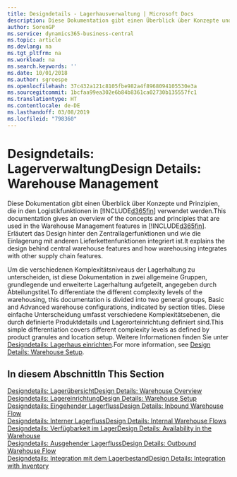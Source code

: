 ```yaml
---
title: Designdetails - Lagerhausverwaltung | Microsoft Docs
description: Diese Dokumentation gibt einen Überblick über Konzepte und Prinzipien, die in den Logistikfunktionen in  Business Central.
author: SorenGP
ms.service: dynamics365-business-central
ms.topic: article
ms.devlang: na
ms.tgt_pltfrm: na
ms.workload: na
ms.search.keywords: ''
ms.date: 10/01/2018
ms.author: sgroespe
ms.openlocfilehash: 37c432a121c8105fbe982a4f8968094105530e3a
ms.sourcegitcommit: 1bcfaa99ea302e6b84b8361ca02730b135557fc1
ms.translationtype: HT
ms.contentlocale: de-DE
ms.lasthandoff: 03/08/2019
ms.locfileid: "798360"
---
```

# <a name="design-details-warehouse-management"></a><span data-ttu-id="58e75-103">Designdetails: Lagerverwaltung</span><span class="sxs-lookup"><span data-stu-id="58e75-103">Design Details: Warehouse Management</span></span>
<span data-ttu-id="58e75-104">Diese Dokumentation gibt einen Überblick über Konzepte und Prinzipien, die in den Logistikfunktionen in [!INCLUDE[d365fin](includes/d365fin_md.md)] verwendet werden.</span><span class="sxs-lookup"><span data-stu-id="58e75-104">This documentation gives an overview of the concepts and principles that are used in the Warehouse Management features in [!INCLUDE[d365fin](includes/d365fin_md.md)].</span></span> <span data-ttu-id="58e75-105">Erläutert das Design hinter den Zentrallagerfunktionen und wie die Einlagerung mit anderen Lieferkettenfunktionen integriert ist.</span><span class="sxs-lookup"><span data-stu-id="58e75-105">It explains the design behind central warehouse features and how warehousing integrates with other supply chain features.</span></span>  

<span data-ttu-id="58e75-106">Um die verschiedenen Komplexitätsniveaus der Lagerhaltung zu unterscheiden, ist diese Dokumentation in zwei allgemeine Gruppen, grundlegende und erweiterte Lagerhaltung aufgeteilt, angegeben durch Abteilungstitel.</span><span class="sxs-lookup"><span data-stu-id="58e75-106">To differentiate the different complexity levels of the warehousing, this documentation is divided into two general groups, Basic and Advanced warehouse configurations, indicated by section titles.</span></span> <span data-ttu-id="58e75-107">Diese einfache Unterscheidung umfasst verschiedene Komplexitätsebenen, die durch definierte Produktdetails und Lagerorteinrichtung definiert sind.</span><span class="sxs-lookup"><span data-stu-id="58e75-107">This simple differentiation covers different complexity levels as defined by product granules and location setup.</span></span> <span data-ttu-id="58e75-108">Weitere Informationen finden Sie unter [Designdetails: Lagerhaus einrichten](design-details-warehouse-setup.md).</span><span class="sxs-lookup"><span data-stu-id="58e75-108">For more information, see [Design Details: Warehouse Setup](design-details-warehouse-setup.md).</span></span>  

## <a name="in-this-section"></a><span data-ttu-id="58e75-109">In diesem Abschnitt</span><span class="sxs-lookup"><span data-stu-id="58e75-109">In This Section</span></span>  
[<span data-ttu-id="58e75-110">Designdetails: Lagerübersicht</span><span class="sxs-lookup"><span data-stu-id="58e75-110">Design Details: Warehouse Overview</span></span>](design-details-warehouse-overview.md)  
[<span data-ttu-id="58e75-111">Designdetails: Lagereinrichtung</span><span class="sxs-lookup"><span data-stu-id="58e75-111">Design Details: Warehouse Setup</span></span>](design-details-warehouse-setup.md)  
[<span data-ttu-id="58e75-112">Designdetails: Eingehender Lagerfluss</span><span class="sxs-lookup"><span data-stu-id="58e75-112">Design Details: Inbound Warehouse Flow</span></span>](design-details-inbound-warehouse-flow.md)  
[<span data-ttu-id="58e75-113">Designdetails: Interner Lagerfluss</span><span class="sxs-lookup"><span data-stu-id="58e75-113">Design Details: Internal Warehouse Flows</span></span>](design-details-internal-warehouse-flows.md)  
[<span data-ttu-id="58e75-114">Designdetails: Verfügbarkeit im Lager</span><span class="sxs-lookup"><span data-stu-id="58e75-114">Design Details: Availability in the Warehouse</span></span>](design-details-availability-in-the-warehouse.md)  
[<span data-ttu-id="58e75-115">Designdetails: Ausgehender Lagerfluss</span><span class="sxs-lookup"><span data-stu-id="58e75-115">Design Details: Outbound Warehouse Flow</span></span>](design-details-outbound-warehouse-flow.md)  
[<span data-ttu-id="58e75-116">Designdetails: Integration mit dem Lagerbestand</span><span class="sxs-lookup"><span data-stu-id="58e75-116">Design Details: Integration with Inventory</span></span>](design-details-integration-with-inventory.md)
